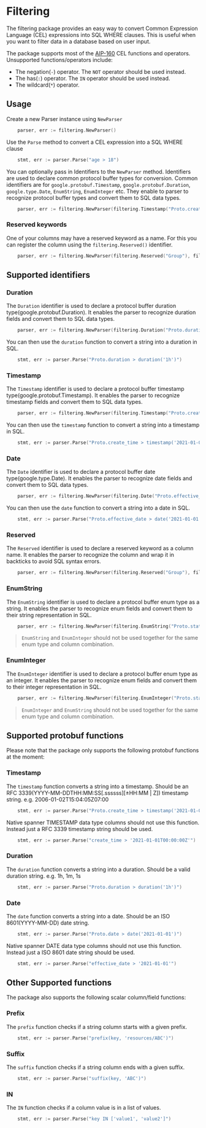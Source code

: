 # Filtering

The filtering package provides an easy way to convert Common Expression Language (CEL) expressions into SQL WHERE clauses. 
This is useful when you want to filter data in a database based on user input.

The package supports most of the [AIP-160](https://google.aip.dev/160) CEL functions and operators.
Unsupported functions/operators include:
- The negation(`-`) operator. The `NOT` operator should be used instead.
- The has(`:`) operator. The `IN` operator should be used instead.
- The wildcard(`*`) operator.

## Usage

Create a new Parser instance using `NewParser`

```go
    parser, err := filtering.NewParser()
```

Use the `Parse` method to convert a CEL expression into a SQL WHERE clause

```go
    stmt, err := parser.Parse("age > 18")
```


You can optionally pass in Identifiers to the `NewParser` method.
Identifiers are used to declare common protocol buffer types for conversion.
Common identifiers are for `google.protobuf.Timestamp`, `google.protobuf.Duration`, `google.type.Date`, `EnumString`, `EnumInteger` etc.
They enable to parser to recognize protocol buffer types and convert them to SQL data types.

```go
    parser, err := filtering.NewParser(filtering.Timestamp("Proto.create_time"),filtering.Duration("Proto.duration"))
```

### Reserved keywords

One of your columns may have a reserved keyword as a name. For this you can register the column using the `filtering.Reserved()` identifier.

```go
    parser, err := filtering.NewParser(filtering.Reserved("Group"), filtering.Reserved("Lookup"))
```

## Supported identifiers

### Duration

The `Duration` identifier is used to declare a protocol buffer duration type(google.protobuf.Duration). It enables the parser to recognize duration fields and convert them to SQL data types.

```go
    parser, err := filtering.NewParser(filtering.Duration("Proto.duration"))
```

You can then use the `duration` function to convert a string into a duration in SQL.

```go
    stmt, err := parser.Parse("Proto.duration > duration('1h')")
```

### Timestamp

The `Timestamp` identifier is used to declare a protocol buffer timestamp type(google.protobuf.Timestamp). It enables the parser to recognize timestamp fields and convert them to SQL data types.

```go
    parser, err := filtering.NewParser(filtering.Timestamp("Proto.create_time"))
```

You can then use the `timestamp` function to convert a string into a timestamp in SQL.

```go
    stmt, err := parser.Parse("Proto.create_time > timestamp('2021-01-01T00:00:00Z')")
```

### Date

The `Date` identifier is used to declare a protocol buffer date type(google.type.Date). It enables the parser to recognize date fields and convert them to SQL data types.

```go
    parser, err := filtering.NewParser(filtering.Date("Proto.effective_date"))
```

You can then use the `date` function to convert a string into a date in SQL.

```go
    stmt, err := parser.Parse("Proto.effective_date > date('2021-01-01')")
```

### Reserved

The `Reserved` identifier is used to declare a reserved keyword as a column name. It enables the parser to recognize the column and wrap it in backticks to avoid SQL syntax errors.

```go
    parser, err := filtering.NewParser(filtering.Reserved("Group"), filtering.Reserved("Lookup"))
```

### EnumString

The `EnumString` identifier is used to declare a protocol buffer enum type as a string. It enables the parser to recognize enum fields and convert them to their string representation in SQL.

```go
    parser, err := filtering.NewParser(filtering.EnumString("Proto.status", "alis.open.protos.v1.Proto.Status"))
```

> `EnumString` and `EnumInteger` should not be used together for the same enum type and column combination.

### EnumInteger

The `EnumInteger` identifier is used to declare a protocol buffer enum type as an integer. It enables the parser to recognize enum fields and convert them to their integer representation in SQL.

```go
    parser, err := filtering.NewParser(filtering.EnumInteger("Proto.status", "alis.open.protos.v1.Proto.Status"))
```

> `EnumInteger` and `EnumString` should not be used together for the same enum type and column combination.

## Supported protobuf functions

Please note that the package only supports the following protobuf functions at the moment:

### Timestamp

The `timestamp` function converts a string into a timestamp. Should be an RFC 3339(YYYY-MM-DDTHH:MM:SS[.ssssss][±HH:MM | Z]) timestamp string. e.g. 2006-01-02T15:04:05Z07:00

```go
    stmt, err := parser.Parse("Proto.create_time > timestamp('2021-01-01T00:00:00Z')")
```

Native spanner TIMESTAMP data type columns should not use this function. Instead just a RFC 3339 timestamp string should be used.

```go
    stmt, err := parser.Parse("create_time > '2021-01-01T00:00:00Z'")
```

### Duration

The `duration` function converts a string into a duration. Should be a valid duration string. e.g. 1h, 1m, 1s

```go
    stmt, err := parser.Parse("Proto.duration > duration('1h')")
```

### Date

The `date` function converts a string into a date. Should be an ISO 8601(YYYY-MM-DD) date string.

```go
    stmt, err := parser.Parse("Proto.date > date('2021-01-01')")
```

Native spanner DATE data type columns should not use this function. Instead just a ISO 8601 date string should be used.

```go
    stmt, err := parser.Parse("effective_date > '2021-01-01'")
```

## Other Supported functions

The package also supports the following scalar column/field functions:

### Prefix

The `prefix` function checks if a string column starts with a given prefix.

```go
    stmt, err := parser.Parse("prefix(key, 'resources/ABC')")
```

### Suffix

The `suffix` function checks if a string column ends with a given suffix.

```go
    stmt, err := parser.Parse("suffix(key, 'ABC')")
```

### IN

The `IN` function checks if a column value is in a list of values.

```go
    stmt, err := parser.Parse("key IN ['value1', 'value2']")
```